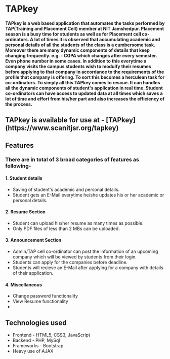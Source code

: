 <h1> TAPkey </h1>
<h4>TAPkey is a web based application that automates the tasks performed by TAP(Training and Placement Cell) member at NIT Jamshedpur. Placement season is a busy time for students as well as for Placement cell co-ordinators. A lot of times it is observed that accumulating academic and personal details of all the students of the class is a cumbersome task. Moreover there are many dynamic components of details that keep changing frequently. e.g. - CGPA which changes after every semester. Even phone number in some cases. In addition to this everytime a company visits the campus students wish to moduify their resumes before applying to that company in accordance to the requirements of the profile that company is offering. To sort this becomes a herculean task for co-ordinators. To simply all this TAPkey comes to rescue. It can handles all the dynamic components of student's application in real time. Student co-ordinators can have access to updated data at all times which saves a lot of time and effort from his/her part and also increases the efficiency of the process. </h4>

<h2>TAPkey is available for use at - [TAPkey](https://www.scanitjsr.org/tapkey)</h2>

<h2>Features</h2>
<h3>There are in total of 3 broad categories of features as following-</h3>
<h4><b>1. Student details</b></h4>
<ul>
<li>Saving of student's academic and personal details.</li>
<li>Student gets an E-Mail everytime he/she updates his or her academic or personal details.</li>
</ul>
<h4><b>2. Resume Section</b></h4>
<ul>
<li>Student can upload his/her resume as many times as possible.</li>
<li>Only PDF files of less than 2 MBs can be uploaded.</li>
</ul>
<h4><b>3. Announcement Section</b></h4>
<ul>
<li>Admin/TAP cell co-ordinator can post the information of an upcoming company which will be viewed by students from their login. </li>
<li>Students can apply for the companies before deadline.</li>
<li>Students will recieve an E-Mail after applying for a company with details of their application.</li>
</ul>
<h4><b>4. Miscellaneous</b></h4>
<ul>
<li>Change password functionality</li>
<li>View Resume functionality</li>
<li></li>
</ul>

<h2>Technologies used</h2>
<ul>
<li>Frontend - HTML5, CSS3, JavaScript</li>
<li>Backend - PHP, MySql</li>
<li>Frameworks - Bootstrap</li>
<li>Heavy use of AJAX</li>
</ul>


